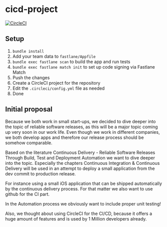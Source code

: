 # cicd-project

[![CircleCI](https://circleci.com/gh/CircleCI-Public/circleci-demo-ios/tree/master.svg?style=svg)](https://circleci.com/gh/CircleCI-Public/circleci-demo-ios/tree/master)

## Setup

1. `bundle install`
1. Add your team data to `fastlane/Appfile`
1. `bundle exec fastlane scan` to build the app and run tests
1. `bundle exec fastlane match init` to set up code signing via Fastlane
   Match
1. Push the changes
1. Create a CircleCI project for the repository
1. Edit the `.circleci/config.yml` file as needed
1. Done

## Initial proposal

Because we both work in small start-ups, we decided to dive deeper into the topic of reliable software releases, as this will be a major topic coming up very soon in our work life. Even though we work in different companies, we both develop apps and therefore our release process should be somehow comparable.

Based on the literature Continuous Delivery - Reliable Software Releases Through Build, Test and Deployment Automation we want to dive deeper into the topic. Especially the chapters Continuous Integration & Continuous Delivery will be used in an attempt to deploy a small application from the dev commit to production release.

For instance using a small iOS application that can be shipped automatically by the continuous delivery process. For that matter we also want to use github for the CI part.

In the Automation process we obviously want to include proper unit testing!

Also, we thought about using CircleCI for the CI/CD, because it offers a huge amount of features and is used by 1 Million developers already.